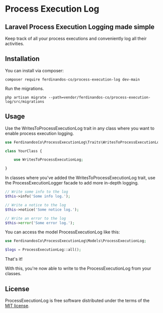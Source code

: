 # Process Execution Log

## Laravel Process Execution Logging made simple

Keep track of all your process executions and conveniently log all their activities.

## Installation

You can install via composer:

```command
composer require ferdinandos-co/process-execution-log dev-main
```

Run the migrations.

```command
php artisan migrate --path=vendor/ferdinandos-co/process-execution-log/src/migrations
```

## Usage

Use the WritesToProcessExecutionLog trait in any class where you want to enable process execution logging.

```php
use FerdinandosCo\ProcessExecutionLog\Traits\WritesToProcessExecutionLog;

class YourClass {

    use WritesToProcessExecutionLog;

}
```

In classes where you've added the WritesToProcessExecutionLog trait,
use the ProcessExecutionLogger facade to add more in-depth logging.

```php
// Write some info to the log
$this->info('Some info log.');

// Write a notice to the log
$this->notice('Some notice log.');

// Write an error to the log
$this->error('Some error log.');
```

You can access the model ProcessExecutionLog like this:

```php
use FerdinandosCo\ProcessExecutionLog\Models\ProcessExecutionLog;

$logs = ProcessExecutionLog::all();
```

That's it!

With this, you're now able to write to the ProcessExecutionLog from your classes.

## License

ProcessExecutionLog is free software distributed under the terms of the [MIT license](https://opensource.org/licenses/MIT).

